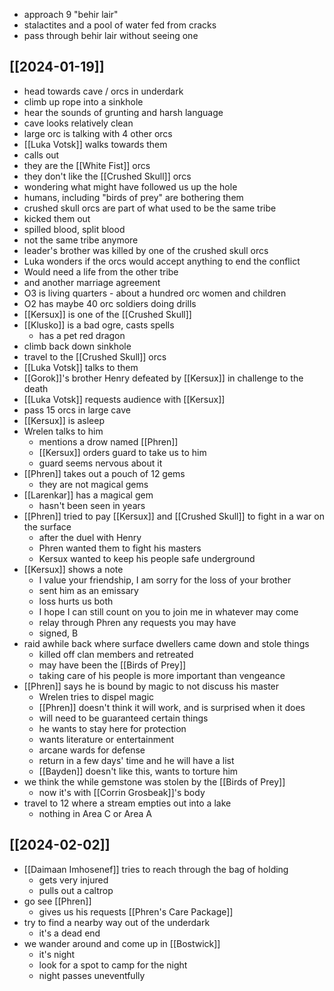 - approach 9 "behir lair"
- stalactites and a pool of water fed from cracks
- pass through behir lair without seeing one

## [[2024-01-19]]
- head towards cave / orcs in underdark
- climb up rope into a sinkhole
- hear the sounds of grunting and harsh language
- cave looks relatively clean
- large orc is talking with 4 other orcs
- [[Luka Votsk]] walks towards them
- calls out
- they are the [[White Fist]] orcs
- they don't like the [[Crushed Skull]] orcs
- wondering what might have followed us up the hole
- humans, including "birds of prey" are bothering them
- crushed skull orcs are part of what used to be the same tribe
- kicked them out
- spilled blood, split blood
- not the same tribe anymore
- leader's brother was killed by one of the crushed skull orcs
- Luka wonders if the orcs would accept anything to end the conflict
- Would need a life from the other tribe
- and another marriage agreement
- O3 is living quarters - about a hundred orc women and children
- O2 has maybe 40 orc soldiers doing drills
- [[Kersux]] is one of the [[Crushed Skull]]
- [[Klusko]] is a bad ogre, casts spells
	- has a pet red dragon
- climb back down sinkhole
- travel to the [[Crushed Skull]] orcs
- [[Luka Votsk]] talks to them
- [[Gorok]]'s brother Henry defeated by [[Kersux]] in challenge to the death
- [[Luka Votsk]] requests audience with [[Kersux]]
- pass 15 orcs in large cave
- [[Kersux]] is asleep
- Wrelen talks to him
	- mentions a drow named [[Phren]]
	- [[Kersux]] orders guard to take us to him
	- guard seems nervous about it
- [[Phren]] takes out a pouch of 12 gems
	- they are not magical gems
- [[Larenkar]] has a magical gem
	- hasn't been seen in years
- [[Phren]] tried to pay [[Kersux]] and [[Crushed Skull]] to fight in a war on the surface
	- after the duel with Henry
	- Phren wanted them to fight his masters
	- Kersux wanted to keep his people safe underground
- [[Kersux]] shows a note
	- I value your friendship, I am sorry for the loss of your brother
	- sent him as an emissary
	- loss hurts us both
	- I hope I can still count on you to join me in whatever may come
	- relay through Phren any requests you may have
	- signed, B
- raid awhile back where surface dwellers came down and stole things
	- killed off clan members and retreated
	- may have been the [[Birds of Prey]]
	- taking care of his people is more important than vengeance
- [[Phren]] says he is bound by magic to not discuss his master
	- Wrelen tries to dispel magic
	- [[Phren]] doesn't think it will work, and is surprised when it does
	- will need to be guaranteed certain things
	- he wants to stay here for protection
	- wants literature or entertainment
	- arcane wards for defense
	- return in a few days' time and he will have a list
	- [[Bayden]] doesn't like this, wants to torture him
- we think the while gemstone was stolen by the [[Birds of Prey]]
	- now it's with [[Corrin Grosbeak]]'s body
- travel to 12 where a stream empties out into a lake
	- nothing in Area C or Area A

## [[2024-02-02]]
- [[Daimaan Imhosenef]] tries to reach through the bag of holding
	- gets very injured
	- pulls out a caltrop
- go see [[Phren]]
	- gives us his requests [[Phren's Care Package]]
- try to find a nearby way out of the underdark
	- it's a dead end
- we wander around and come up in [[Bostwick]]
	- it's night
	- look for a spot to camp for the night
	- night passes uneventfully